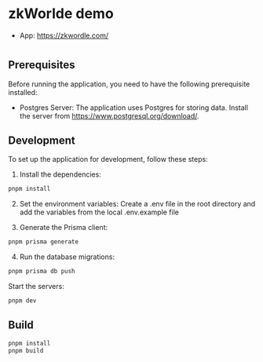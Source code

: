# zkWorlde demo

- App: https://zkwordle.com/

#

## Prerequisites

Before running the application, you need to have the following prerequisite installed:

- Postgres Server: The application uses Postgres for storing data. Install the server from https://www.postgresql.org/download/.

## Development

To set up the application for development, follow these steps:

1. Install the dependencies:

```bash
pnpm install
```

2. Set the environment variables: Create a .env file in the root directory and add the variables from the local .env.example file

3. Generate the Prisma client:

```bash
pnpm prisma generate
```

4. Run the database migrations:

```bash
pnpm prisma db push
```

Start the servers:

```bash
pnpm dev
```


## Build

```bash
pnpm install
pnpm build
```

